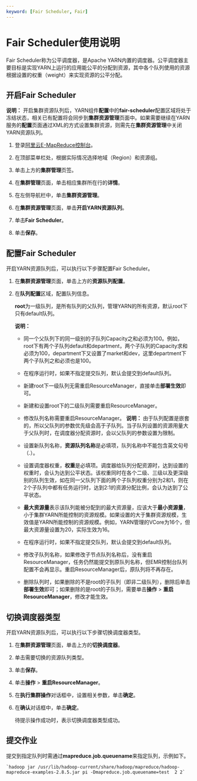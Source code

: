 ```yaml
---
keyword: [Fair Scheduler, Fair]
---
```


# Fair Scheduler使用说明

Fair Scheduler称为公平调度器，是Apache YARN内置的调度器。公平调度器主要目标是实现YARN上运行的应用能公平的分配到资源，其中各个队列使用的资源根据设置的权重（weight）来实现资源的公平分配。

## 开启Fair Scheduler

**说明：** 开启集群资源队列后，YARN组件**配置**中的**fair-scheduler**配置区域将处于冻结状态，相关已有配置将会同步到**集群资源管理**页面中。如果需要继续在YARN服务的**配置**页面通过XML的方式设置集群资源，则需先在**集群资源管理**中关闭YARN资源队列。

1.  登录[阿里云E-MapReduce控制台](https://emr.console.aliyun.com/)。

2.  在顶部菜单栏处，根据实际情况选择地域（Region）和资源组。

3.  单击上方的**集群管理**页签。

4.  在**集群管理**页面，单击相应集群所在行的**详情**。

5.  在左侧导航栏中，单击**集群资源管理**。

6.  在**集群资源管理**页面，单击**开启YARN资源队列**。

7.  单击**Fair Scheduler**。

8.  单击**保存**。


## 配置Fair Scheduler

开启YARN资源队列后，可以执行以下步骤配置Fair Scheduler。

1.  在**集群资源管理**页面，单击上方的**资源队列配置**。

2.  在**队列配置**区域，配置队列信息。

    **root**为一级队列，是所有队列的父队列，管理YARN的所有资源，默认root下只有default队列。

    **说明：**

    -   同一个父队列下的同一级别的子队列Capacity之和必须为100。例如，root下有两个子队列default和department，两个子队列的Capacity求和必须为100，department下又设置了market和dev，这里department下两个子队列之和必须也是100。
    -   在程序运行时，如果不指定提交队列，默认会提交到default队列。
    -   新建root下一级队列无需重启ResourceManager，直接单击**部署生效**即可。
    -   新建和设置root下的二级队列需要重启ResourceManager。
    -   修改队列名称需要重启ResourceManager。
    **说明：** 由于队列配置是嵌套的，所以父队列的参数优先级会高于子队列。当子队列设置的资源用量大于父队列时，在调度器分配资源时，会以父队列的参数设置为限制。

    -   设置新队列名称，**资源队列名称**是必填项，队列名称中不能包含英文句号（.）。
    -   设置调度器权重，**权重**是必填项。调度器给队列分配资源时，达到设置的权重时，会认为达到公平状态。该权重同时在各个二级、三级以及更深级别的队列生效，如在同一父队列下面的两个子队列权重分别为2和1，则在2个子队列中都有任务运行时，达到2:1的资源分配比例，会认为达到了公平状态。
    -   **最大资源量**表示该队列能被分配到的最大资源量，应该大于**最小资源量**，小于集群YARN所能控制的资源规模。如果设置的大于集群资源规模，生效值是YARN所能控制的资源规模。例如，YARN管理的VCore为16个，但最大资源量设置为20，实际生效为16。
    -   在程序运行时，如果不指定提交队列，默认会提交到default队列。
    -   修改子队列名称，如果修改子节点队列名称后，没有重启ResourceManager，任务仍然能提交到原队列名称，但EMR控制台队列配置不会再显示。重启ResourceManager后，原队列将不再存在。
    -   删除队列时，如果删除的不是root的子队列（即非二级队列），删除后单击**部署生效**即可；如果删除的是root的子队列，需要单击**操作** \> **重启ResourceManager**，修改才能生效。

## 切换调度器类型

开启YARN资源队列后，可以执行以下步骤切换调度器类型。

1.  在**集群资源管理**页面，单击上方的**切换调度器**。

2.  单击需要切换的资源队列类型。

3.  单击**保存**。

4.  单击**操作** \> **重启ResourceManager**。

5.  在**执行集群操作**对话框中，设置相关参数，单击**确定**。

6.  在**确认**对话框中，单击**确定**。

    待提示操作成功时，表示切换调度器类型成功。


## 提交作业

提交到指定队列时需通过**mapreduce.job.queuename**来指定队列，示例如下。

```
`hadoop jar /usr/lib/hadoop-current/share/hadoop/mapreduce/hadoop-mapreduce-examples-2.8.5.jar pi -Dmapreduce.job.queuename=test  2 2`
```

